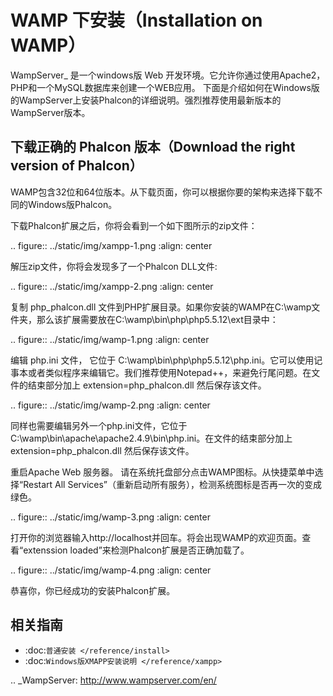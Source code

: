 WAMP 下安装（Installation on WAMP）
===================================

WampServer_ 是一个windows版 Web 开发环境。它允许你通过使用Apache2，PHP和一个MySQL数据库来创建一个WEB应用。 下面是介绍如何在Windows版的WampServer上安装Phalcon的详细说明。强烈推荐使用最新版本的WampServer版本。

下载正确的 Phalcon 版本（Download the right version of Phalcon）
----------------------------------------------------------------
WAMP包含32位和64位版本。从下载页面，你可以根据你要的架构来选择下载不同的Windows版Phalcon。

下载Phalcon扩展之后，你将会看到一个如下图所示的zip文件：

.. figure:: ../static/img/xampp-1.png
    :align: center

解压zip文件，你将会发现多了一个Phalcon DLL文件:

.. figure:: ../static/img/xampp-2.png
    :align: center

复制 php_phalcon.dll 文件到PHP扩展目录。如果你安装的WAMP在C:\wamp文件夹，那么该扩展需要放在C:\\wamp\\bin\\php\\php5.5.12\\ext目录中：

.. figure:: ../static/img/wamp-1.png
    :align: center

编辑 php.ini 文件， 它位于 C:\\wamp\\bin\\php\\php5.5.12\\php.ini。它可以使用记事本或者类似程序来编辑它。我们推荐使用Notepad++，来避免行尾问题。在文件的结束部分加上 extension=php_phalcon.dll 然后保存该文件。

.. figure:: ../static/img/wamp-2.png
    :align: center

同样也需要编辑另外一个php.ini文件，它位于C:\\wamp\\bin\\apache\\apache2.4.9\\bin\\php.ini。在文件的结束部分加上 extension=php_phalcon.dll 然后保存该文件。

重启Apache Web 服务器。 请在系统托盘部分点击WAMP图标。从快捷菜单中选择“Restart All Services”（重新启动所有服务），检测系统图标是否再一次的变成绿色。

.. figure:: ../static/img/wamp-3.png
    :align: center

打开你的浏览器输入http://localhost并回车。将会出现WAMP的欢迎页面。查看“extenssion loaded”来检测Phalcon扩展是否正确加载了。

.. figure:: ../static/img/wamp-4.png
    :align: center

恭喜你，你已经成功的安装Phalcon扩展。

相关指南
--------------
* :doc:`普通安装 </reference/install>`
* :doc:`Windows版XMAPP安装说明 </reference/xampp>`

.. _WampServer: http://www.wampserver.com/en/
